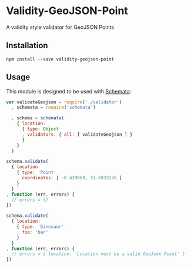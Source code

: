 # Validity-GeoJSON-Point

A validity style validator for GeoJSON Points

## Installation

```
npm install --save validity-geojson-point
```

## Usage

This module is designed to be used with [Schemata](https://npmjs.com/schemata):

```javascript
var validateGeojson = require('./validator')
  , schemata = require('schemata')

  , schema = schemata(
    { location:
      { type: Object
      , validators: { all: [ validateGeojson ] }
      }
    }
  )

schema.validate(
  { location:
    { type: 'Point'
    , coordinates: [ -0.439069, 51.6933176 ]
    }
  }
, function (err, errors) {
  // errors = {}
})

schema.validate(
  { location:
    { type: 'Dinosaur'
    , foo: 'bar'
    }
  }
, function (err, errors) {
  // errors = { location: 'Location must be a valid GeoJson Point' }
})
```

